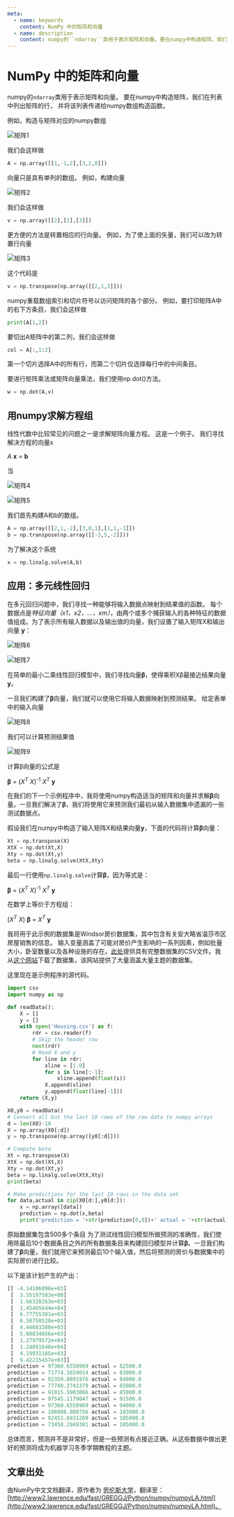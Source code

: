 ```yaml
---
meta:
  - name: keywords
    content: NumPy 中的矩阵和向量
  - name: description
    content: numpy的``ndarray``类用于表示矩阵和向量。要在numpy中构造矩阵，我们在列表中列出矩阵的行，并将该列表传递给numpy数组构造函数。
---
```


# NumPy 中的矩阵和向量

numpy的``ndarray``类用于表示矩阵和向量。
要在numpy中构造矩阵，我们在列表中列出矩阵的行，
并将该列表传递给numpy数组构造函数。

例如，构造与矩阵对应的numpy数组

![矩阵1](/static/images/article/numpyLA1.png)

我们会这样做

```python
A = np.array([[1,-1,2],[3,2,0]])
```

向量只是具有单列的数组。 例如，构建向量

![矩阵2](/static/images/article/numpyLA2.png)

我们会这样做

```python
v = np.array([[2],[1],[3]])
```

更方便的方法是转置相应的行向量。 例如，为了使上面的矢量，我们可以改为转置行向量

![矩阵3](/static/images/article/numpyLA3.png)

这个代码是

```python
v = np.transpose(np.array([[2,1,3]]))
```

numpy重载数组索引和切片符号以访问矩阵的各个部分。 例如，要打印矩阵A中的右下方条目，我们会这样做

```python
print(A[1,2])
```

要切出A矩阵中的第二列，我们会这样做

```python
col = A[:,1:2]
```

第一个切片选择A中的所有行，而第二个切片仅选择每行中的中间条目。

要进行矩阵乘法或矩阵向量乘法，我们使用np.dot()方法。

```python
w = np.dot(A,v)
```

## 用numpy求解方程组

线性代数中比较常见的问题之一是求解矩阵向量方程。 这是一个例子。 我们寻找解决方程的向量x

<p class="eqn"><i>A</i> <b>x</b> = <b>b</b></p>

当

![矩阵4](/static/images/article/numpyLA4.png)

![矩阵5](/static/images/article/numpyLA5.png)

我们首先构建A和b的数组。

```python
A = np.array([[2,1,-2],[3,0,1],[1,1,-1]])
b = np.transpose(np.array([[-3,5,-2]]))
```

为了解决这个系统

```python
x = np.linalg.solve(A,b)
```

## 应用：多元线性回归

在多元回归问题中，我们寻找一种能够将输入数据点映射到结果值的函数。 每个数据点是*特征向量（x1，x2，...，xm）*，由两个或多个捕获输入的各种特征的数据值组成。为了表示所有输入数据以及输出值的向量，我们设置了输入矩阵X和输出向量 **y**：     

![矩阵6](/static/images/article/numpyLA6.png)

![矩阵7](/static/images/article/numpyLA7.png)

在简单的最小二乘线性回归模型中，我们寻找向量<b>β</b>，使得乘积Xβ最接近结果向量 **y**。

一旦我们构建了<b>β</b>向量，我们就可以使用它将输入数据映射到预测结果。 给定表单中的输入向量

![矩阵8](/static/images/article/numpyLA8.png)

我们可以计算预测结果值

![矩阵9](/static/images/article/numpyLA9.png)

计算β向量的公式是

<p class="eqn"><b>β</b> = (<i>X</i><sup><i>T</i></sup> <i>X</i>)<sup>-1</sup> <i>X</i><sup><i>T</i></sup> <b>y</b></p>

在我们的下一个示例程序中，我将使用numpy构造适当的矩阵和向量并求解<b>β</b>向量。一旦我们解决了<b>β</b>，我们将使用它来预测我们最初从输入数据集中遗漏的一些测试数据点。

假设我们在numpy中构造了输入矩阵X和结果向量**y**，下面的代码将计算<b>β</b>向量：


```python
Xt = np.transpose(X)
XtX = np.dot(Xt,X)
Xty = np.dot(Xt,y)
beta = np.linalg.solve(XtX,Xty)
```

最后一行使用``np.linalg.solve``计算<b>β</b>，因为等式是：

<p class="eqn"><b>β</b> = (<i>X</i><sup><i>T</i></sup> <i>X</i>)<sup>-1</sup> <i>X</i><sup><i>T</i></sup> <b>y</b></p>

在数学上等价于方程组：

<p class="eqn">(<i>X</i><sup><i>T</i></sup> <i>X</i>) <b>β</b> = <i>X</i><sup><i>T</i></sup> <b>y</b></p>

我将用于此示例的数据集是Windsor房价数据集，其中包含有关安大略省温莎市区房屋销售的信息。 输入变量涵盖了可能对房价产生影响的一系列因素，例如批量大小，卧室数量以及各种设施的存在。[此处](http://www2.lawrence.edu/fast/GREGGJ/Python/numpy/Housing.csv)提供具有完整数据集的CSV文件。我从[这个网站](https://vincentarelbundock.github.io/Rdatasets/datasets.html)下载了数据集，该网站提供了大量涵盖大量主题的数据集。

这里现在是示例程序的源代码。

```python
import csv
import numpy as np

def readData():
    X = []
    y = []
    with open('Housing.csv') as f:
        rdr = csv.reader(f)
        # Skip the header row
        next(rdr)
        # Read X and y
        for line in rdr:
            xline = [1.0]
            for s in line[:-1]:
                xline.append(float(s))
            X.append(xline)
            y.append(float(line[-1]))
    return (X,y)

X0,y0 = readData()
# Convert all but the last 10 rows of the raw data to numpy arrays
d = len(X0)-10
X = np.array(X0[:d])
y = np.transpose(np.array([y0[:d]]))

# Compute beta
Xt = np.transpose(X)
XtX = np.dot(Xt,X)
Xty = np.dot(Xt,y)
beta = np.linalg.solve(XtX,Xty)
print(beta)

# Make predictions for the last 10 rows in the data set
for data,actual in zip(X0[d:],y0[d:]):
    x = np.array([data])
    prediction = np.dot(x,beta)
    print('prediction = '+str(prediction[0,0])+' actual = '+str(actual))
```

原始数据集包含500多个条目 为了测试线性回归模型所做预测的准确性，我们使用除最后10个数据条目之外的所有数据条目来构建回归模型并计算<b>β</b>。一旦我们构建了<b>β</b>向量，我们就用它来预测最后10个输入值，然后将预测的房价与数据集中的实际房价进行比较。

以下是该计划产生的产出：

```python
[[ -4.14106096e+03]
 [  3.55197583e+00]
 [  1.66328263e+03]
 [  1.45465644e+04]
 [  6.77755381e+03]
 [  6.58750520e+03]
 [  4.44683380e+03]
 [  5.60834856e+03]
 [  1.27979572e+04]
 [  1.24091640e+04]
 [  4.19931185e+03]
 [  9.42215457e+03]]
prediction = 97360.6550969 actual = 82500.0
prediction = 71774.1659014 actual = 83000.0
prediction = 92359.0891976 actual = 84000.0
prediction = 77748.2742379 actual = 85000.0
prediction = 91015.5903066 actual = 85000.0
prediction = 97545.1179047 actual = 91500.0
prediction = 97360.6550969 actual = 94000.0
prediction = 106006.800756 actual = 103000.0
prediction = 92451.6931269 actual = 105000.0
prediction = 73458.2949381 actual = 105000.0
```

总体而言，预测并不是非常好，但是一些预测有点接近正确。从这些数据中做出更好的预测将成为机器学习冬季学期教程的主题。

## 文章出处 

由NumPy中文文档翻译，原作者为 [劳伦斯大学](http://www.lawrence.edu/)，翻译至：[http://www2.lawrence.edu/fast/GREGGJ/Python/numpy/numpyLA.html](http://www2.lawrence.edu/fast/GREGGJ/Python/numpy/numpyLA.html)。